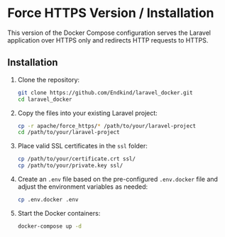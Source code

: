 # Force HTTPS Version / Installation

This version of the Docker Compose configuration serves the Laravel application over HTTPS only and redirects HTTP requests to HTTPS.

## Installation

1. Clone the repository:

    ```bash
    git clone https://github.com/Endkind/laravel_docker.git
    cd laravel_docker
    ```

2. Copy the files into your existing Laravel project:

    ```bash
    cp -r apache/force_https/* /path/to/your/laravel-project
    cd /path/to/your/laravel-project
    ```

3. Place valid SSL certificates in the `ssl` folder:

    ```bash
    cp /path/to/your/certificate.crt ssl/
    cp /path/to/your/private.key ssl/
    ```

4. Create an `.env` file based on the pre-configured `.env.docker` file and adjust the environment variables as needed:

    ```bash
    cp .env.docker .env
    ```

5. Start the Docker containers:

    ```bash
    docker-compose up -d
    ```
